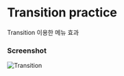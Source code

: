 # Transition practice
Transition 이용한 메뉴 효과



### Screenshot

![Transition](https://user-images.githubusercontent.com/19285811/78807643-52bd9900-79ff-11ea-807f-0caa41c10726.gif)